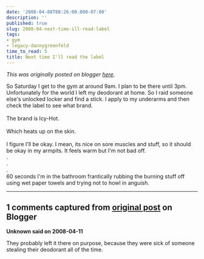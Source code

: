 ```yaml
---
date: '2008-04-08T08:26:00.000-07:00'
description: ''
published: true
slug: 2008-04-next-time-ill-read-label
tags:
- gym
- legacy-dannygreenfeld
time_to_read: 5
title: Next time I'll read the label
---
```


*This was originally posted on blogger [here](https://dannygreenfeld.blogspot.com/2008/04/next-time-ill-read-label.html)*.

So Saturday I get to the gym at around 9am.  I plan to be there until 3pm.  Unfortunately for the world I left my deodorant at home.  So I raid someone else's unlocked locker and find a stick.  I apply to my underarms and then check the label to see what brand.<br /><br />The brand is Icy-Hot.<br /><br />Which heats up on the skin.<br /><br />I figure I'll be okay.  I mean, its nice on sore muscles and stuff, so it should be okay in my armpits.  It feels warm but I'm not bad off.<br />.<br />.<br />.<br />60 seconds I'm in the bathroom frantically rubbing the burning stuff off using wet paper towels and trying not to howl in anguish.

---

## 1 comments captured from [original post](https://dannygreenfeld.blogspot.com/2008/04/next-time-ill-read-label.html) on Blogger

**Unknown said on 2008-04-11**

They probably left it there on purpose, because they were sick of someone stealing their deodorant all of the time.

